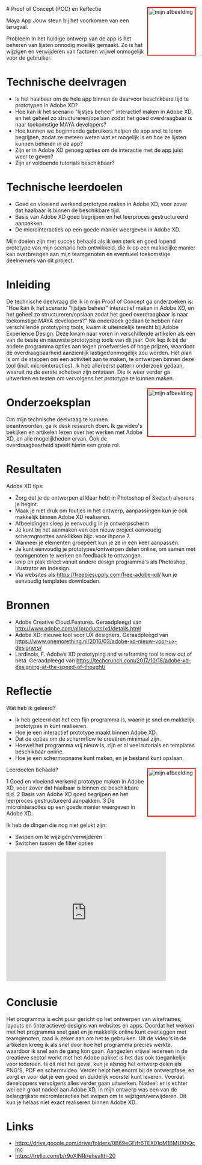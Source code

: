 <img src="https://trello-attachments.s3.amazonaws.com/59b92145023bb48aed9a3ebb/59d4fd5ad2d4baec7f4baf04/b6cc39e542c1980d300f87f66548ee84/Adobe-XD.png" alt="mijn afbeelding" title="Adobe XD" style="width: 125px; height: auto; max-width: 25%; float: right; margin: 4px 0 4px 4px; border: 2px solid red;">
# Proof of Concept (POC) en Reflectie

Maya App
Jouw steun bij het voorkomen van een terugval.

Probleem
In het huidige ontwerp van de app is het beheren van lijsten onnodig moeilijk gemaakt. Zo is het wijzigen en verwijderen van factoren vrijwel onmogelijk voor de gebruiker. 


# Technische deelvragen

- Is het haalbaar om de hele app binnen de daarvoor beschikbare tijd te prototypen in Adobe XD?
- Hoe kan ik het scenario "lijstjes beheer" interactief maken in Adobe XD, en het geheel zo structureren/opslaan zodat het goed overdraagbaar is naar toekomstige MAYA developers?
- Hoe kunnen we beginnende gebruikers helpen de app snel te leren begrijpen, zodat ze meteen weten wat er mogelijk is en hoe ze lijsten kunnen beheren in de app?
- Zijn er in Adobe XD genoeg opties om de interactie met de app juist weer te geven?
- Zijn er voldoende tutorials beschikbaar?

# Technische leerdoelen
- Goed en vloeiend werkend prototype maken in Adobe XD, voor zover dat haalbaar is binnen de beschikbare tijd.
- Basis van Adobe XD goed begrijpen en het leerproces gestructureerd aanpakken.
- De microinteracties op een goede manier weergeven in Adobe XD.

Mijn doelen zijn met succes behaald als ik een sterk en goed lopend prototype van mijn scenario heb ontwikkeld, die ik op een makkelijke manier kan overbrengen aan mijn teamgenoten en eventueel toekomstige deelnemers van dit project.

# Inleiding

De technische deelvraag die ik in mijn Proof of Concept ga onderzoeken is: "Hoe kan ik het scenario "lijstjes beheer" interactief maken in Adobe XD, en het geheel zo structureren/opslaan zodat het goed overdraagbaar is naar toekomstige MAYA developers?"
Na onderzoek gedaan te hebben naar verschillende prototyping tools, kwam ik uiteindelijk terecht bij Adobe Experience Design. Deze kwam naar voren in verschillende artikelen als één van de beste en nieuwste prototyping tools van dit jaar. Ook liep ik bij de andere programma opties aan tegen proefversies of hoge prijzen, waardoor de overdraagbaarheid aanzienlijk lastiger/onmogelijk zou worden.
Het plan is om de stappen om een activiteit aan te maken, te ontwerpen binnen deze tool (incl. microinteracties).
Ik heb allereerst pattern onderzoek gedaan, waaruit nu de eerste schetsen zijn ontstaan. Die ik weer verder ga uitwerken en testen om vervolgens het prototype te kunnen maken.

<img src="https://trello-attachments.s3.amazonaws.com/59b92145023bb48aed9a3ebb/59d4fd5ad2d4baec7f4baf04/94582e2bfa69b16c33913b5cc86486dc/Schermafbeelding_2017-11-12_om_14.07.32.png" alt="mijn afbeelding" title="Concept schets" style="width: 125px; height: auto; max-width: 25%; float: right; margin: 4px 0 4px 4px; border: 2px solid red;">


# Onderzoeksplan

Om mijn technische deelvraag te kunnen beantwoorden, ga ik desk research doen. Ik ga video's bekijken en artikelen lezen over het werken met Adobe XD, en alle mogelijkheden ervan. Ook de overdraagbaarheid speelt hierin een grote rol.

# Resultaten

Adobe XD tips:

- Zorg dat je de ontwerpen al klaar hebt in Photoshop of Sketsch alvorens je begint.
- Maak je niet druk om foutjes in het ontwerp, aanpassingen kun je ook makkelijk binnen Adobe XD realiseren.
- Afbeeldingen sleep je eenvoudig in je ontwerpscherm
- Je kunt bij het aanmaken van een nieuw project eenvoudig schermgroottes aanklikken bijc. voor ihpone 7.
- Wanneer je elementen groepeert kun je ze in een keer aanpassen.
- Je kunt eenvoudig je prototypes/ontwerpen delen online, om samen met teamgenoten te werken en feedback te ontvangen.
- knip en plak direct vanuit andere design programma's als Photoshop, Illustrator en Indesign.
- Via websites als https://freebiesupply.com/free-adobe-xd/ kun je eenvoudig templates downloaden.

# Bronnen

- Adobe Creative Cloud.Features. Geraadpleegd van http://www.adobe.com/nl/products/xd/details.html
- Adobe XD: nieuwe tool voor UX designers. Geraadpleegd van https://www.onemorething.nl/2016/03/adobe-xd-nieuw-voor-ux-designers/
- Lardinois, F. Adobe’s XD prototyping and wireframing tool is now out of beta. Geraadpleegd van https://techcrunch.com/2017/10/18/adobe-xd-designing-at-the-speed-of-thought/

# Reflectie

Wat heb ik geleerd?

- Ik heb geleerd dat het een fijn programma is, waarin je snel en makkelijk prototypes in kunt realiseren.
- Hoe je een interactief prototype maakt binnen Adobe XD.
- Dat de opties om de schermflow te creeëren minimaal zijn.
- Hoewel het programma vrij nieuw is, zijn er al veel tutorials en templates beschikbaar online.
- Hoe je een schermopname kunt maken, en je bestand kunt opslaan.

<img src="https://trello-attachments.s3.amazonaws.com/59b92145023bb48aed9a3ebb/59d4fd5ad2d4baec7f4baf04/5082f97dd85a20a4ed367fa35825c57d/Schermafbeelding_2017-11-07_om_16.12.40.png" alt="mijn afbeelding" title="Adobe XD Ontwerp" style="width: 125px; height: auto; max-width: 25%; float: right; margin: 4px 0 4px 4px; border: 2px solid red;">

Leerdoelen behaald?

1 Goed en vloeiend werkend prototype maken in Adobe XD, voor zover dat haalbaar is binnen de beschikbare tijd.
2 Basis van Adobe XD goed begrijpen en het leerproces gestructureerd aanpakken.
3 De microinteracties op een goede manier weergeven in Adobe XD.

Ik heb de dingen die nog niet gelukt zijn:
- Swipen om te wijzigen/verwijderen
- Switchen tussen de filter opties

<iframe  width="425" height="344" src="https://trello-attachments.s3.amazonaws.com/59b92145023bb48aed9a3ebb/5a085bcd80120b7df216bde0/f57cd16111319e25bbe1260b2764b799/PrototypeFilm.Maken.mp4" frameborder="0" allowfullscreen></iframe>

# Conclusie

Het programma is echt puur gericht op het ontwerpen van wireframes, layouts en (interactieve) designs van websites en apps. Doordat het werken met het programma snel gaat en je makkelijk online kunt overleggen met teamgenoten, raad ik zeker aan om het te gebruiken. Uit de video's in de artikelen kreeg ik als snel door hoe het programma precies werkte, waardoor ik snel aan de gang kon gaan. Aangezien vrijwel iedereen in de creatieve sector werkt met het Adobe pakket is het dus ook toegankelijk voor iedereen. Is dit niet het geval, kun je alsnog het ontwerp delen als PNG'S, PDF en schermvideo. Verder helpt het enorm bij de ontwerpfase, en zorgt er voor dat je een goed en duidelijk voorstel kunt leveren. Voordat developpers vervolgens alles verder gaan uitwerken.
Nadeel: er is echter wel een groot nadeel aan Adobe XD, in mijn ontwerp was een van de belangrijkste microinteracties het swipen om te wijzigen/verwijderen. Dit kun je helaas niet exact realiseren binnen Adobe XD.

# Links

- https://drive.google.com/drive/folders/0B69eGFifr6TEX01pM1BMUXhQcmc
- https://trello.com/b/r9oXlNRi/ehealth-20
